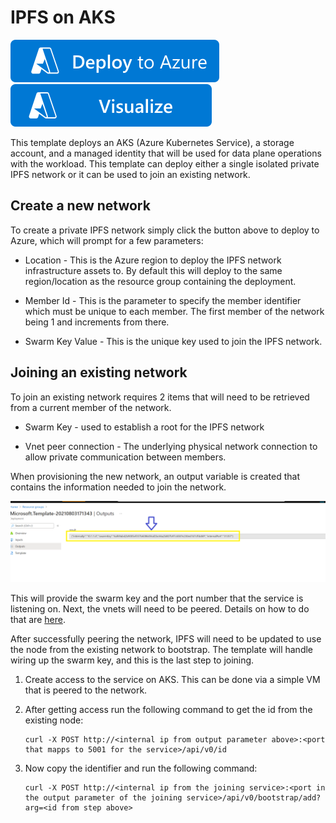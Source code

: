 # IPFS on AKS

[![Deploy To Azure](https://raw.githubusercontent.com/Azure/azure-quickstart-templates/master/1-CONTRIBUTION-GUIDE/images/deploytoazure.svg?sanitize=true)](https://portal.azure.com/#create/Microsoft.Template/uri/https%3A%2F%2Fraw.githubusercontent.com%2Fcaleteeter%2Fipfs-aks%2Fmain%2FazureDeploy.json) [![Visualize](https://raw.githubusercontent.com/Azure/azure-quickstart-templates/master/1-CONTRIBUTION-GUIDE/images/visualizebutton.svg?sanitize=true)](http://armviz.io/#/?load=https%3A%2F%2Fraw.githubusercontent.com%2Fcaleteeter%2Fipfs-aks%2Fmain%2FazureDeploy.json)

This template deploys an AKS (Azure Kubernetes Service), a storage account, and a managed identity that will be used for data plane operations with the workload. This template can deploy either a single isolated private IPFS network or it can be used to join an existing network.

## Create a new network

To create a private IPFS network simply click the button above to deploy to Azure, which will prompt for a few parameters:

- Location - This is the Azure region to deploy the IPFS network infrastructure assets to. By default this will deploy to the same region/location as the resource group containing the deployment.

- Member Id - This is the parameter to specify the member identifier which must be unique to each member. The first member of the network being 1 and increments from there.

- Swarm Key Value - This is the unique key used to join the IPFS network.

## Joining an existing network

To join an existing network requires 2 items that will need to be retrieved from a current member of the network.

- Swarm Key - used to establish a root for the IPFS network

- Vnet peer connection - The underlying physical network connection to allow private communication between members.

When provisioning the new network, an output variable is created that contains the information needed to join the network.

![Sample output parameter](media/output.png)

This will provide the swarm key and the port number that the service is listening on. Next, the vnets will need to be peered. Details on how to do that are [here](https://docs.microsoft.com/en-us/azure/virtual-network/virtual-network-manage-peering#create-a-peering).

After successfully peering the network, IPFS will need to be updated to use the node from the existing network to bootstrap. The template will handle wiring up the swarm key, and this is the last step to joining.

1. Create access to the service on AKS. This can be done via a simple VM that is peered to the network.

2. After getting access run the following command to get the id from the existing node:

   ```
   curl -X POST http://<internal ip from output parameter above>:<port that mapps to 5001 for the service>/api/v0/id
   ```

3. Now copy the identifier and run the following command:

   ```
   curl -X POST http://<internal ip from the joining service>:<port in the output parameter of the joining service>/api/v0/bootstrap/add?arg=<id from step above>
   ```
